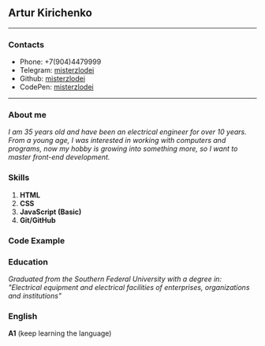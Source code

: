 ## Artur Kirichenko
---
### Contacts

* Phone: +7(904)4479999
* Telegram: [misterzlodei](https://t.me/misterzlodei)
* Github: [misterzlodei](https://github.com/misterzlodei)
* CodePen: [misterzlodei](https://codepen.io/Misterzlodei)
---
### About me

*I am 35 years old and have been an electrical engineer for over 10 years. From a young age, I was interested in working with computers and programs, now my hobby is growing into something more, so I want to master front-end development.*  

### Skills

 1. **HTML**
 1. **CSS**
 1. **JavaScript (Basic)**
 1. **Git/GitHub**

### Code Example

### Education

*Graduated from the Southern Federal University with a degree in: "Electrical equipment and electrical facilities of enterprises, organizations and institutions"*

### English

**A1** (keep learning the language)